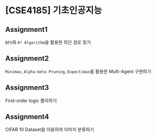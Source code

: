 # [CSE4185] 기초인공지능

## Assignment1

`BFS`와 `A* Algorithm`을 활용한 최단 경로 찾기

## Assignment2

`Minimax`, `Alpha-beta Pruning`, `Expectimax`를 활용한 Multi-Agent 구현하기

## Assignment3

First-order logic 풀이하기

## Assignment4

CIFAR 10 Dataset을 이용하여 이미지 분류하기
